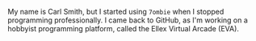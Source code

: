 My name is Carl Smith, but I started using `7ombie` when I stopped programming professionally. I came back to GitHub,
as I'm working on a hobbyist programming platform, called the Ellex Virtual Arcade (EVA).
